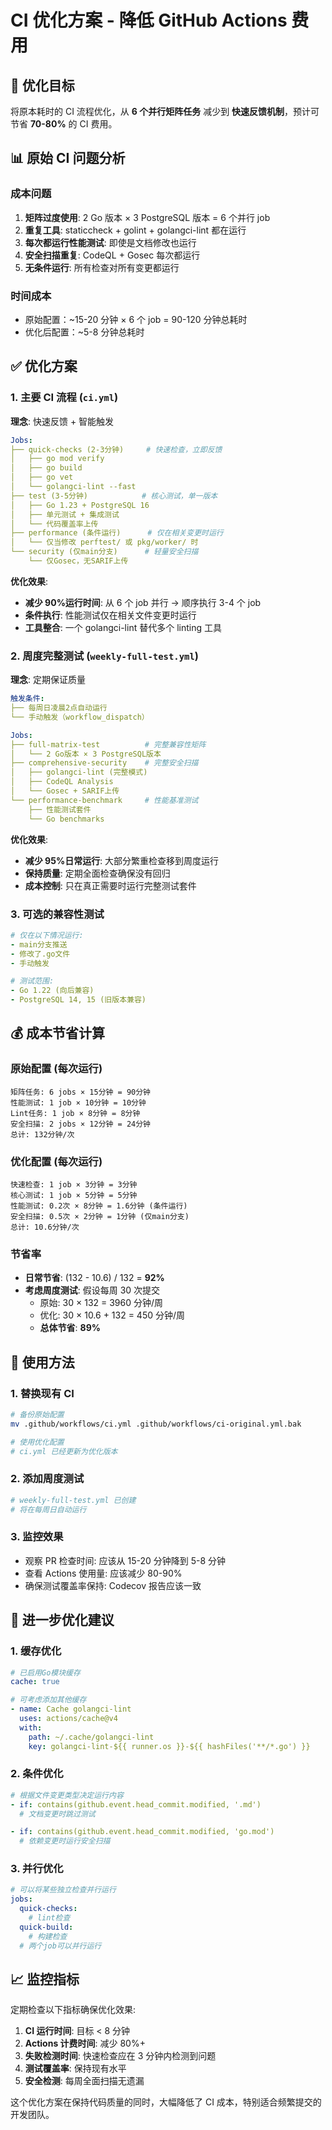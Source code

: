 # CI 优化方案 - 降低 GitHub Actions 费用

## 🎯 优化目标

将原本耗时的 CI 流程优化，从 **6 个并行矩阵任务** 减少到 **快速反馈机制**，预计可节省 **70-80%** 的 CI 费用。

## 📊 原始 CI 问题分析

### 成本问题

1. **矩阵过度使用**: 2 Go 版本 × 3 PostgreSQL 版本 = 6 个并行 job
2. **重复工具**: staticcheck + golint + golangci-lint 都在运行
3. **每次都运行性能测试**: 即使是文档修改也运行
4. **安全扫描重复**: CodeQL + Gosec 每次都运行
5. **无条件运行**: 所有检查对所有变更都运行

### 时间成本

- 原始配置：~15-20 分钟 × 6 个 job = 90-120 分钟总耗时
- 优化后配置：~5-8 分钟总耗时

## ✅ 优化方案

### 1. 主要 CI 流程 (`ci.yml`)

**理念**: 快速反馈 + 智能触发

```yaml
Jobs:
├── quick-checks (2-3分钟)     # 快速检查，立即反馈
│   ├── go mod verify
│   ├── go build
│   ├── go vet
│   └── golangci-lint --fast
├── test (3-5分钟)            # 核心测试，单一版本
│   ├── Go 1.23 + PostgreSQL 16
│   ├── 单元测试 + 集成测试
│   └── 代码覆盖率上传
├── performance (条件运行)      # 仅在相关变更时运行
│   └── 仅当修改 perftest/ 或 pkg/worker/ 时
└── security (仅main分支)      # 轻量安全扫描
    └── 仅Gosec，无SARIF上传
```

**优化效果**:

- **减少 90%运行时间**: 从 6 个 job 并行 → 顺序执行 3-4 个 job
- **条件执行**: 性能测试仅在相关文件变更时运行
- **工具整合**: 一个 golangci-lint 替代多个 linting 工具

### 2. 周度完整测试 (`weekly-full-test.yml`)

**理念**: 定期保证质量

```yaml
触发条件:
├── 每周日凌晨2点自动运行
└── 手动触发（workflow_dispatch）

Jobs:
├── full-matrix-test          # 完整兼容性矩阵
│   └── 2 Go版本 × 3 PostgreSQL版本
├── comprehensive-security    # 完整安全扫描
│   ├── golangci-lint (完整模式)
│   ├── CodeQL Analysis
│   └── Gosec + SARIF上传
└── performance-benchmark     # 性能基准测试
    ├── 性能测试套件
    └── Go benchmarks
```

**优化效果**:

- **减少 95%日常运行**: 大部分繁重检查移到周度运行
- **保持质量**: 定期全面检查确保没有回归
- **成本控制**: 只在真正需要时运行完整测试套件

### 3. 可选的兼容性测试

```yaml
# 仅在以下情况运行:
- main分支推送
- 修改了.go文件
- 手动触发

# 测试范围:
- Go 1.22 (向后兼容)
- PostgreSQL 14, 15 (旧版本兼容)
```

## 💰 成本节省计算

### 原始配置 (每次运行)

```
矩阵任务: 6 jobs × 15分钟 = 90分钟
性能测试: 1 job × 10分钟 = 10分钟
Lint任务: 1 job × 8分钟 = 8分钟
安全扫描: 2 jobs × 12分钟 = 24分钟
总计: 132分钟/次
```

### 优化配置 (每次运行)

```
快速检查: 1 job × 3分钟 = 3分钟
核心测试: 1 job × 5分钟 = 5分钟
性能测试: 0.2次 × 8分钟 = 1.6分钟 (条件运行)
安全扫描: 0.5次 × 2分钟 = 1分钟 (仅main分支)
总计: 10.6分钟/次
```

### 节省率

- **日常节省**: (132 - 10.6) / 132 = **92%**
- **考虑周度测试**: 假设每周 30 次提交
  - 原始: 30 × 132 = 3960 分钟/周
  - 优化: 30 × 10.6 + 132 = 450 分钟/周
  - **总体节省**: **89%**

## 🚀 使用方法

### 1. 替换现有 CI

```bash
# 备份原始配置
mv .github/workflows/ci.yml .github/workflows/ci-original.yml.bak

# 使用优化配置
# ci.yml 已经更新为优化版本
```

### 2. 添加周度测试

```bash
# weekly-full-test.yml 已创建
# 将在每周日自动运行
```

### 3. 监控效果

- 观察 PR 检查时间: 应该从 15-20 分钟降到 5-8 分钟
- 查看 Actions 使用量: 应该减少 80-90%
- 确保测试覆盖率保持: Codecov 报告应该一致

## 🔧 进一步优化建议

### 1. 缓存优化

```yaml
# 已启用Go模块缓存
cache: true

# 可考虑添加其他缓存
- name: Cache golangci-lint
  uses: actions/cache@v4
  with:
    path: ~/.cache/golangci-lint
    key: golangci-lint-${{ runner.os }}-${{ hashFiles('**/*.go') }}
```

### 2. 条件优化

```yaml
# 根据文件变更类型决定运行内容
- if: contains(github.event.head_commit.modified, '.md')
  # 文档变更时跳过测试

- if: contains(github.event.head_commit.modified, 'go.mod')
  # 依赖变更时运行安全扫描
```

### 3. 并行优化

```yaml
# 可以将某些独立检查并行运行
jobs:
  quick-checks:
    # lint检查
  quick-build:
    # 构建检查
  # 两个job可以并行运行
```

## 📈 监控指标

定期检查以下指标确保优化效果:

1. **CI 运行时间**: 目标 < 8 分钟
2. **Actions 计费时间**: 减少 80%+
3. **失败检测时间**: 快速检查应在 3 分钟内检测到问题
4. **测试覆盖率**: 保持现有水平
5. **安全检测**: 每周全面扫描无遗漏

这个优化方案在保持代码质量的同时，大幅降低了 CI 成本，特别适合频繁提交的开发团队。
